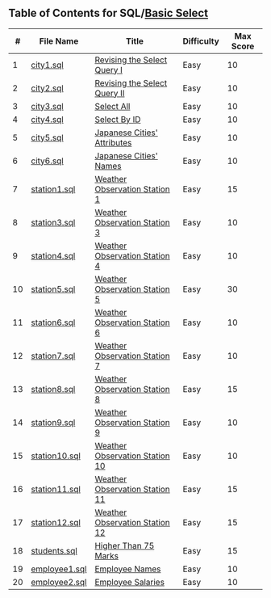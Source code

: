## Table of Contents for SQL/[Basic Select](https://www.hackerrank.com/domains/sql?filters%5Bsubdomains%5D%5B%5D=select)
 
| #  | File Name                      | Title                            | Difficulty | Max Score |
| -- | ------------------------------ | -------------------------------- | ---------- | --------- |
| 1  | [city1.sql](city1.sql)         | [Revising the Select Query I]    | Easy       | 10        |
| 2  | [city2.sql](city2.sql)         | [Revising the Select Query II]   | Easy       | 10        |
| 3  | [city3.sql](city3.sql)         | [Select All]                     | Easy       | 10        |
| 4  | [city4.sql](city4.sql)         | [Select By ID]                   | Easy       | 10        |
| 5  | [city5.sql](city5.sql)         | [Japanese Cities' Attributes]    | Easy       | 10        |
| 6  | [city6.sql](city6.sql)         | [Japanese Cities' Names]         | Easy       | 10        |
| 7  | [station1.sql](station1.sql)   | [Weather Observation Station 1]  | Easy       | 15        |
| 8  | [station3.sql](station3.sql)   | [Weather Observation Station 3]  | Easy       | 10        |
| 9  | [station4.sql](station4.sql)   | [Weather Observation Station 4]  | Easy       | 10        |
| 10 | [station5.sql](station5.sql)   | [Weather Observation Station 5]  | Easy       | 30        |
| 11 | [station6.sql](station6.sql)   | [Weather Observation Station 6]  | Easy       | 10        |
| 12 | [station7.sql](station7.sql)   | [Weather Observation Station 7]  | Easy       | 10        |
| 13 | [station8.sql](station8.sql)   | [Weather Observation Station 8]  | Easy       | 15        |
| 14 | [station9.sql](station9.sql)   | [Weather Observation Station 9]  | Easy       | 10        |
| 15 | [station10.sql](station10.sql) | [Weather Observation Station 10] | Easy       | 10        |
| 16 | [station11.sql](station11.sql) | [Weather Observation Station 11] | Easy       | 15        |
| 17 | [station12.sql](station12.sql) | [Weather Observation Station 12] | Easy       | 15        |
| 18 | [students.sql](students.sql)   | [Higher Than 75 Marks]           | Easy       | 15        |
| 19 | [employee1.sql](employee1.sql) | [Employee Names]                 | Easy       | 10        |
| 20 | [employee2.sql](employee2.sql) | [Employee Salaries]              | Easy       | 10        |

[Revising the Select Query I]: https://www.hackerrank.com/challenges/revising-the-select-query/problem
[Revising the Select Query II]: https://www.hackerrank.com/challenges/revising-the-select-query-2/problem
[Select All]: https://www.hackerrank.com/challenges/select-all-sql/problem
[Select By ID]: https://www.hackerrank.com/challenges/select-by-id/problem
[Japanese Cities' Attributes]: https://www.hackerrank.com/challenges/japanese-cities-attributes/problem
[Japanese Cities' Names]: https://www.hackerrank.com/challenges/japanese-cities-name/problem
[Weather Observation Station 1]: https://www.hackerrank.com/challenges/weather-observation-station-1/problem
[Weather Observation Station 3]: https://www.hackerrank.com/challenges/weather-observation-station-3/problem
[Weather Observation Station 4]: https://www.hackerrank.com/challenges/weather-observation-station-4/problem
[Weather Observation Station 5]: https://www.hackerrank.com/challenges/weather-observation-station-5/problem
[Weather Observation Station 6]: https://www.hackerrank.com/challenges/weather-observation-station-6/problem
[Weather Observation Station 7]: https://www.hackerrank.com/challenges/weather-observation-station-7/problem
[Weather Observation Station 8]: https://www.hackerrank.com/challenges/weather-observation-station-8/problem
[Weather Observation Station 9]: https://www.hackerrank.com/challenges/weather-observation-station-9/problem
[Weather Observation Station 10]: https://www.hackerrank.com/challenges/weather-observation-station-10/problem
[Weather Observation Station 11]: https://www.hackerrank.com/challenges/weather-observation-station-11/problem
[Weather Observation Station 12]: https://www.hackerrank.com/challenges/weather-observation-station-12/problem
[Higher Than 75 Marks]: https://www.hackerrank.com/challenges/more-than-75-marks/problem
[Employee Names]: https://www.hackerrank.com/challenges/name-of-employees/problem
[Employee Salaries]: https://www.hackerrank.com/challenges/salary-of-employees/problem
